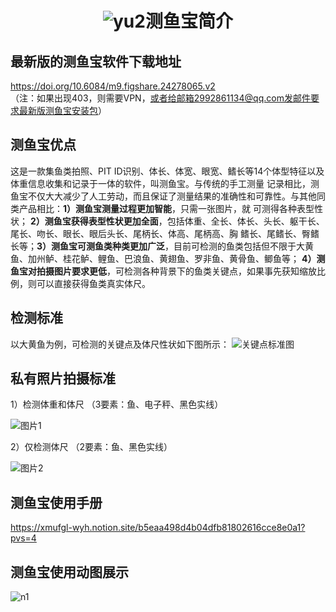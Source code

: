 # <p align="center">![yu2](https://github.com/miaomiaoge/CeFish/assets/43084054/29e05213-f44f-4e2d-9e51-7cca4024a54a)测鱼宝简介 </p>
## 最新版的测鱼宝软件下载地址 
https://doi.org/10.6084/m9.figshare.24278065.v2  
（注：如果出现403，则需要VPN，或者给邮箱2992861134@qq.com发邮件要求最新版测鱼宝安装包）
## 测鱼宝优点
这是一款集鱼类拍照、PIT ID识别、体长、体宽、眼宽、鳍长等14个体型特征以及体重信息收集和记录于一体的软件，叫测鱼宝。与传统的手工测量
记录相比，测鱼宝不仅大大减少了人工劳动，而且保证了测量结果的准确性和可靠性。与其他同类产品相比：**1）测鱼宝测量过程更加智能**，只需一张图片，就
可测得各种表型性状； **2）测鱼宝获得表型性状更加全面**，包括体重、全长、体长、头长、躯干长、尾长、吻长、眼长、眼后头长、尾柄长、体高、尾柄高、胸
鳍长、尾鳍长、臀鳍长等；**3）测鱼宝可测鱼类种类更加广泛**，目前可检测的鱼类包括但不限于大黄鱼、加州鲈、桂花鲈、鲤鱼、巴浪鱼、黄翅鱼、罗非鱼、黄骨鱼、鲫鱼等；
 **4）测鱼宝对拍摄图片要求更低**，可检测各种背景下的鱼类关键点，如果事先获知缩放比例，则可以直接获得鱼类真实体尺。

## 检测标准
以大黄鱼为例，可检测的关键点及体尺性状如下图所示：
![关键点标准图](https://github.com/miaomiaoge/CeFish/assets/43084054/e65d7965-0400-4525-8b31-435e6606b8fa)
## 私有照片拍摄标准
  1）检测体重和体尺  （3要素：鱼、电子秤、黑色实线）
  
  ![图片1](https://github.com/miaomiaoge/CeFish/assets/43084054/816189c3-831a-48c5-8fe5-2e2caa8f4066)

  2）仅检测体尺     （2要素：鱼、黑色实线）
  
  ![图片2](https://github.com/miaomiaoge/CeFish/assets/43084054/55cdbb14-e96e-48f2-8161-6e9ea09025ce)

## 测鱼宝使用手册
https://xmufgl-wyh.notion.site/b5eaa498d4b04dfb81802616cce8e0a1?pvs=4
## 测鱼宝使用动图展示
![n1](https://github.com/miaomiaoge/CeFish/assets/43084054/ac2fb211-12e9-4551-bc4a-f84f8d0c4cb1)
